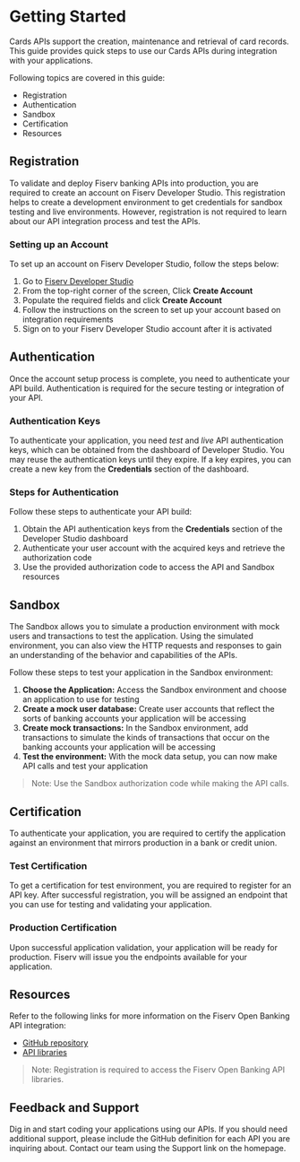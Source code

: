 # Getting Started

Cards APIs support the creation, maintenance and retrieval of card records. This guide provides quick steps to use our Cards APIs during integration with your applications.

Following topics are covered in this guide:
* Registration
* Authentication
* Sandbox
* Certification
* Resources

## Registration

To validate and deploy Fiserv banking APIs into production, you are required to create an account on Fiserv Developer Studio. This registration helps to create a development environment to get credentials for sandbox testing and live environments. However, registration is not required to learn about our API integration process and test the APIs.

### Setting up an Account

To set up an account on Fiserv Developer Studio, follow the steps below:
1.	Go to [Fiserv Developer Studio](?path=docs/getting-started.md) 
2.	From the top-right corner of the screen, Click **Create Account** 
3.	Populate the required fields and click **Create Account** 
4.	Follow the instructions on the screen to set up your account based on integration requirements
5.	Sign on to your Fiserv Developer Studio account after it is activated

## Authentication

Once the account setup process is complete, you need to authenticate your API build. Authentication is required for the secure testing or integration of your API. 

### Authentication Keys

To authenticate your application, you need *test* and *live* API authentication keys, which can be obtained  from the dashboard of Developer Studio. You may reuse the authentication keys until they expire. If a key expires, you can create a new key from the **Credentials** section of the dashboard.

### Steps for Authentication 

Follow these steps to authenticate your API build:
1.	Obtain the API authentication keys from the **Credentials** section of the Developer Studio dashboard
2.	Authenticate your user account with the acquired keys and retrieve the authorization code
3.	Use the provided authorization code to access the API and Sandbox resources

## Sandbox

The Sandbox allows you to simulate a production environment with mock users and transactions to test the application. Using the simulated environment, you can also view the HTTP requests and responses to gain an understanding of the behavior and capabilities of the APIs. 

Follow these steps to test your application in the Sandbox environment:
1.	**Choose the Application:** Access the Sandbox environment and choose an application to use for testing
2.	**Create a mock user database:** Create user accounts that reflect the sorts of banking accounts your application will be accessing
3.	**Create mock transactions:** In the Sandbox environment, add transactions to simulate the kinds of transactions that occur on the banking accounts your application will be accessing
4.	**Test the environment:** With the mock data setup, you can now make API calls and test your application

> Note: Use the Sandbox authorization code while making the API calls.

## Certification

To authenticate your application, you are required to certify the application against an environment that mirrors production in a bank or credit union.

### Test Certification 

To get a certification for test environment, you are required to register for an API key. After successful registration, you will be assigned an endpoint that you can use for testing and validating your application.

### Production Certification

Upon successful application validation, your application will be ready for production.  Fiserv will issue you the endpoints available for your application.  


## Resources

Refer to the following links for more information on the Fiserv Open Banking API integration:

* [GitHub repository](https://github.com/Fiserv/Banking-Product-Cards) 
* [API libraries](http://swaggerhub.onefiserv.net/)

> Note: Registration is required to access the Fiserv Open Banking API libraries.

## Feedback and Support


Dig in and start coding your applications using our APIs. If you should need additional support, please include the GitHub definition for each API you are inquiring about. Contact our team using the Support link on the homepage.
